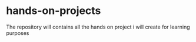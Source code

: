 # hands-on-projects
The repository will contains all the hands on project i will create for learning purposes

